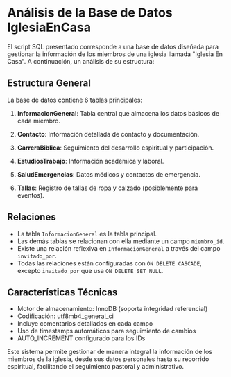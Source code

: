 # Análisis de la Base de Datos IglesiaEnCasa

El script SQL presentado corresponde a una base de datos diseñada para gestionar la información de los miembros de una iglesia llamada "Iglesia En Casa". A continuación, un análisis de su estructura:

## Estructura General

La base de datos contiene 6 tablas principales:

1. **InformacionGeneral**: Tabla central que almacena los datos básicos de cada miembro.

2. **Contacto**: Información detallada de contacto y documentación.

3. **CarreraBiblica**: Seguimiento del desarrollo espiritual y participación.

4. **EstudiosTrabajo**: Información académica y laboral.

5. **SaludEmergencias**: Datos médicos y contactos de emergencia.

6. **Tallas**: Registro de tallas de ropa y calzado (posiblemente para eventos).

## Relaciones

- La tabla `InformacionGeneral` es la tabla principal.
- Las demás tablas se relacionan con ella mediante un campo `miembro_id`.
- Existe una relación reflexiva en `InformacionGeneral` a través del campo `invitado_por`.
- Todas las relaciones están configuradas con `ON DELETE CASCADE`, excepto `invitado_por` que usa `ON DELETE SET NULL`.

## Características Técnicas

- Motor de almacenamiento: InnoDB (soporta integridad referencial)
- Codificación: utf8mb4_general_ci
- Incluye comentarios detallados en cada campo
- Uso de timestamps automáticos para seguimiento de cambios
- AUTO_INCREMENT configurado para los IDs

Este sistema permite gestionar de manera integral la información de los miembros de la iglesia, desde sus datos personales hasta su recorrido espiritual, facilitando el seguimiento pastoral y administrativo.